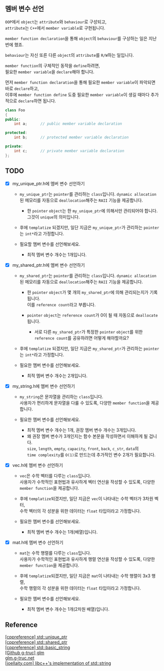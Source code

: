 ## 멤버 변수 선언

`OOP`에서 `object`는 `attribute`와 `behaviour`로 구성되고,   
`attribute`는 `C++`에서 `member variable`로 구현됩니다.

`member function declaration`을 통해 `object`의 `behaviour`를 구상하는 일은 지난 번에 했죠.

`behaviour`는 자신 또른 다른 `object`의 `attribute`를 `R/W`하는 일입니다.   

`member function`의 구체적인 동작을 `define`하려면,   
필요한 `member variable`을 `declare`해야 합니다.

먼저 `member function declaration`을 통해 필요한 `member variable`이 파악되면 바로 `declare`하고,   
이후에 `member function define` 도중 필요한 `member variable`이 생길 때마다 추가적으로 `declare`하면 됩니다.

```cpp
class Foo
{
public:
    int a;      // public member variable declaration

protected:
    int b;      // protected member variable declaration

private:
    int c;      // private member variable declaration
};
```

## TODO

- [X] my_unique_ptr.h에 멤버 변수 선언하기

    - `my_unique_ptr`는 `pointer`를 관리하는 `class`입니다.
      `dynamic allocation`된 메모리를 자동으로 `deallocation`해주는 `RAII` 기능을 제공합니다.

        - 한 `pointer` `object`는 한 `my_unique_ptr`에 의해서만 관리되어야 합니다.   
          그것이 `unique`의 의미입니다.

    - 후에 `templatize` 되겠지만, 일단 지금은 `my_unique_ptr`가 관리하는 `pointer`는 `int*`라고 가정합니다.
    - 필요할 멤버 변수를 선언해보세요.

      - 최적 멤버 변수 개수는 1개입니다.

- [X] my_shared_ptr.h에 멤버 변수 선언하기

    - `my_shared_ptr`는 `pointer`를 관리하는 `class`입니다.
      `dynamic allocation`된 메모리를 자동으로 `deallocation`해주는 `RAII` 기능을 제공합니다.

        - 한 `pointer` `object`가 몇 개의 `my_shared_ptr`에 의해 관리되는지가 기록됩니다.   
          이를 `reference count`라고 부릅니다.
        - `pointer` `object`는 `reference count`가 0이 될 때 자동으로 `deallocate`됩니다.

          - 서로 다른 `my_shared_ptr`가 특정한 `pointer` `object`를 위한 `reference count`를 공유하려면 어떻게 해야할까요?

  - 후에 `templatize` 되겠지만, 일단 지금은 `my_shared_ptr`가 관리하는 `pointer`는 `int*`라고 가정합니다.
  - 필요한 멤버 변수를 선언해보세요.

    - 최적 멤버 변수 개수는 2개입니다.

- [X] my_string.h에 멤버 변수 선언하기

  - `my_string`은 문자열을 관리하는 `class`입니다.   
  사용자가 편리하게 문자열을 다룰 수 있도록, 다양한 `member function`을 제공합니다.
  - 필요한 멤버 변수를 선언해보세요.

    - 최적 멤버 변수 개수는 1개, 권장 멤버 변수 개수는 3개입니다.
    - 왜 권장 멤버 변수가 3개인지는 함수 본문을 작성하면서 이해하게 될 겁니다.   
    `size`, `length`, `empty`, `capacity`, `front`, `back`, `c_str`, `data`의   
    `time complexity`를 `O(1)`로 만드는데 추가적인 변수 2개가 필요합니다.

- [X] vec.h에 멤버 변수 선언하기

    - `vec`은 수학 벡터를 다루는 `class`입니다.   
      사용자가 수학적인 표현법과 유사하게 벡터 연산을 작성할 수 있도록, 다양한 `member function`을 제공합니다.
    - 후에 `templatize`되겠지만, 일단 지금은 `vec`이 나타내는 수학 벡터가 3차원 벡터,   
    수학 벡터의 각 성분을 위한 데이터는 `float` 타입이라고 가정합니다.
    - 필요한 멤버 변수를 선언해보세요.

      - 최적 멤버 변수 개수는 1개(배열)입니다.

- [X] mat.h에 멤버 변수 선언하기

    - `mat`는 수학 행렬를 다루는 `class`입니다.   
      사용자가 수학적인 표현법과 유사하게 행렬 연산을 작성할 수 있도록, 다양한 `member function`을 제공합니다.
    - 후에 `templatize`되겠지만, 일단 지금은 `mat`이 나타내는 수학 행렬이 3x3 행렬,   
      수학 행렬의 각 성분을 위한 데이터는 `float` 타입이라고 가정합니다.
    - 필요한 멤버 변수를 선언해보세요.

        - 최적 멤버 변수 개수는 1개(2차원 배열)입니다.

## Reference

[\[cppreference\] std::unique_ptr](https://en.cppreference.com/w/cpp/memory/unique_ptr)   
[\[cppreference\] std::shared_ptr](https://en.cppreference.com/w/cpp/memory/shared_ptr)   
[\[cppreference\] std::basic_string](https://en.cppreference.com/w/cpp/string/basic_string)   
[\[Github g-truc\] glm](https://github.com/g-truc/glm)   
[glm.g-truc.net](https://glm.g-truc.net/0.9.4/api/modules.html)   
[\[joellaity.com\] libc++'s implementation of std::string](https://joellaity.com/2020/01/31/string.html)